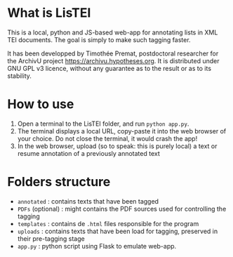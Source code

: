 # What is LisTEI
This is a local, python and JS-based web-app for annotating lists in XML TEI documents. The goal is simply to make such tagging faster.

It has been developped by Timothée Premat, postdoctoral researcher for the ArchivU project <https://archivu.hypotheses.org>. It is distributed under GNU GPL v3 licence, without any guarantee as to the result or as to its stability.

# How to use
1. Open a terminal to the LisTEI folder, and run ```python app.py```.
2. The terminal displays a local URL, copy-paste it into the web browser of your choice. Do not close the terminal, it would crash the app!
3. In the web browser, upload (so to speak: this is purely local) a text or resume annotation of a previously annotated text

# Folders structure
- ```annotated``` : contains texts that have been tagged
- ```PDFs``` (optional) : might contains the PDF sources used for controlling the tagging
- ```templates``` : contains de ```.html``` files responsible for the program
- ```uploads``` : contains texts that have been load for tagging, preserved in their pre-tagging stage
- ```app.py``` : python script using Flask to emulate web-app.